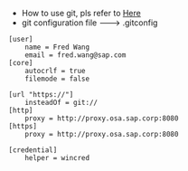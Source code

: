 * How to use git, pls refer to [Here](https://github.com/xirong/my-git)
* git configuration file ---> .gitconfig

```
[user]
	name = Fred Wang
	email = fred.wang@sap.com
[core]
	autocrlf = true
	filemode = false

[url "https://"]
	insteadOf = git://
[http]
	proxy = http://proxy.osa.sap.corp:8080
[https]
	proxy = http://proxy.osa.sap.corp:8080

[credential]
	helper = wincred

```


